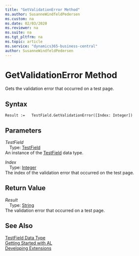 ```yaml
---
title: "GetValidationError Method"
ms.author: SusanneWindfeldPedersen
ms.custom: na
ms.date: 02/03/2020
ms.reviewer: na
ms.suite: na
ms.tgt_pltfrm: na
ms.topic: article
ms.service: "dynamics365-business-central"
author: SusanneWindfeldPedersen
---
```

[//]: # (START>DO_NOT_EDIT)
[//]: # (IMPORTANT:Do not edit any of the content between here and the END>DO_NOT_EDIT.)
[//]: # (Any modifications should be made in the .xml files in the ModernDev repo.)
# GetValidationError Method
Gets the validation error that occurred on a test page.


## Syntax
```
Result :=   TestField.GetValidationError([Index: Integer])
```
## Parameters
*TestField*  
&emsp;Type: [TestField](testfield-data-type.md)  
An instance of the [TestField](testfield-data-type.md) data type.  

*Index*  
&emsp;Type: [Integer](../integer/integer-data-type.md)  
The index of the validation error that occurred on the test page.  


## Return Value
*Result*  
&emsp;Type: [String](../string/string-data-type.md)  
The validation error that occurred on a test page.  


[//]: # (IMPORTANT: END>DO_NOT_EDIT)
## See Also
[TestField Data Type](testfield-data-type.md)  
[Getting Started with AL](../../devenv-get-started.md)  
[Developing Extensions](../../devenv-dev-overview.md)